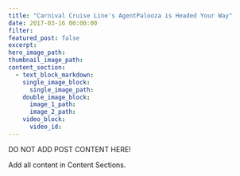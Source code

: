 ```yaml
---
title: "Carnival Cruise Line's AgentPalooza is Headed Your Way"
date: 2017-03-16 00:00:00
filter:
featured_post: false
excerpt:
hero_image_path:
thumbnail_image_path:
content_section:
  - text_block_markdown:
    single_image_block:
      single_image_path:
    double_image_block:
      image_1_path:
      image_2_path:
    video_block:
      video_id:
---
```

DO NOT ADD POST CONTENT HERE!

Add all content in Content Sections.